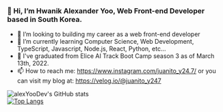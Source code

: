 ### 👋 Hi, I’m Hwanik Alexander Yoo, Web Front-end Developer based in South Korea.
- 👀 I’m looking to building my career as a web front-end developer
- 🌱 I’m currently learning Computer Science, Web Development, TypeScript, Javascript, Node.js, React, Python, etc...
- 💞️ I've graduated from Elice AI Track Boot Camp season 3 as of March 13th, 2022.
- 📫 How to reach me: https://www.instagram.com/juanito_y24.7/ or you can visit my blog at: https://velog.io/@juanito_y247

![alexYooDev's GitHub stats](https://github-readme-stats.vercel.app/api?username=alexYooDev&show_icons=true&theme=radical)
<br>
[![Top Langs](https://github-readme-stats.vercel.app/api/top-langs/?username=alexYooDev&layout=compact)](https://github.com/alexYooDev/github-readme-stats)


<!---
fm247/fm247 is a ✨ special ✨ repository because its `README.md` (this file) appears on your GitHub profile.
You can click the Preview link to take a look at your changes.
--->
